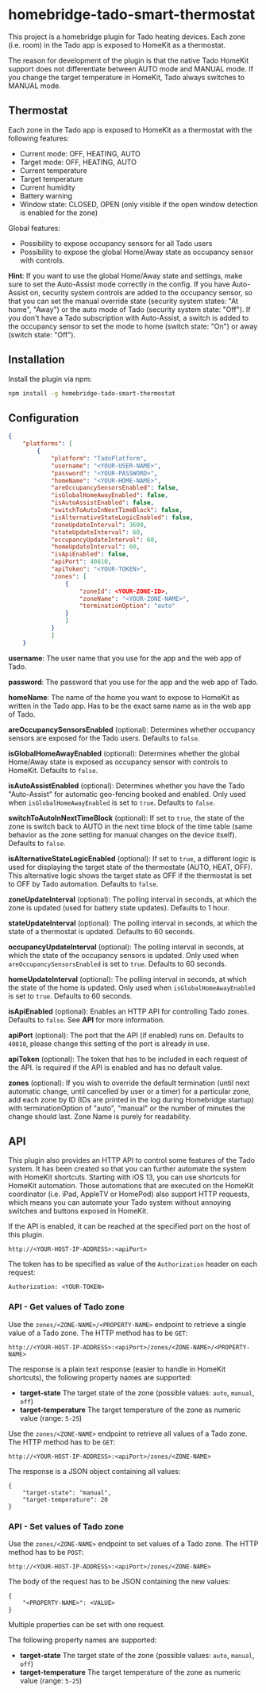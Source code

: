 # homebridge-tado-smart-thermostat

This project is a homebridge plugin for Tado heating devices. Each zone (i.e. room) in the Tado app is exposed to HomeKit as a thermostat.

The reason for development of the plugin is that the native Tado HomeKit support does not differentiate between AUTO mode and MANUAL mode. If you change the target temperature in HomeKit, Tado always switches to MANUAL mode. 

## Thermostat

Each zone in the Tado app is exposed to HomeKit as a thermostat with the following features:
* Current mode: OFF, HEATING, AUTO
* Target mode: OFF, HEATING, AUTO
* Current temperature
* Target temperature
* Current humidity
* Battery warning
* Window state: CLOSED, OPEN (only visible if the open window detection is enabled for the zone)

Global features:
* Possibility to expose occupancy sensors for all Tado users
* Possibility to expose the global Home/Away state as occupancy sensor with controls.

**Hint**: If you want to use the global Home/Away state and settings, make sure to set the Auto-Assist mode correctly in the config. If you have Auto-Assist on, security system controls are added to the occupancy sensor, so that you can set the manual override state (security system states: "At home", "Away") or the auto mode of Tado (security system state: "Off"). If you don't have a Tado subscription with Auto-Assist, a switch is added to the occupancy sensor to set the mode to home (switch state: "On") or away (switch state: "Off").

## Installation

Install the plugin via npm:

```bash
npm install -g homebridge-tado-smart-thermostat
```

## Configuration

```json
{
    "platforms": [
        {
            "platform": "TadoPlatform",
            "username": "<YOUR-USER-NAME>",
            "password": "<YOUR-PASSWORD>",
            "homeName": "<YOUR-HOME-NAME>",
            "areOccupancySensorsEnabled": false,
            "isGlobalHomeAwayEnabled": false,
            "isAutoAssistEnabled": false,
            "switchToAutoInNextTimeBlock": false,
            "isAlternativeStateLogicEnabled": false,
            "zoneUpdateInterval": 3600,
            "stateUpdateInterval": 60,
            "occupancyUpdateInterval": 60,
            "homeUpdateInterval": 60,
            "isApiEnabled": false,
            "apiPort": 40810,
            "apiToken": "<YOUR-TOKEN>",
            "zones": [
                {
                    "zoneId": <YOUR-ZONE-ID>,
                    "zoneName": "<YOUR-ZONE-NAME>",
                    "terminationOption": "auto"
                }
                ]
            }
            ]
    }
```

**username**: The user name that you use for the app and the web app of Tado.

**password**: The password that you use for the app and the web app of Tado.

**homeName**: The name of the home you want to expose to HomeKit as written in the Tado app. Has to be the exact same name as in the web app of Tado.

**areOccupancySensorsEnabled** (optional): Determines whether occupancy sensors are exposed for the Tado users. Defaults to `false`.

**isGlobalHomeAwayEnabled** (optional): Determines whether the global Home/Away state is exposed as occupancy sensor with controls to HomeKit. Defaults to `false`.

**isAutoAssistEnabled** (optional): Determines whether you have the Tado "Auto-Assist" for automatic geo-fencing booked and enabled. Only used when `isGlobalHomeAwayEnabled` is set to `true`. Defaults to `false`.

**switchToAutoInNextTimeBlock** (optional): If set to `true`, the state of the zone is switch back to AUTO in the next time block of the time table (same behavior as the zone setting for manual changes on the device itself). Defaults to `false`.

**isAlternativeStateLogicEnabled** (optional): If set to `true`, a different logic is used for displaying the target state of the thermostate (AUTO, HEAT, OFF). This alternative logic shows the target state as OFF if the thermostat is set to OFF by Tado automation. Defaults to `false`.

**zoneUpdateInterval** (optional): The polling interval in seconds, at which the zone is updated (used for battery state updates). Defaults to 1 hour.

**stateUpdateInterval** (optional): The polling interval in seconds, at which the state of a thermostat is updated. Defaults to 60 seconds.

**occupancyUpdateInterval** (optional): The polling interval in seconds, at which the state of the occupancy sensors is updated. Only used when `areOccupancySensorsEnabled` is set to `true`. Defaults to 60 seconds.

**homeUpdateInterval** (optional): The polling interval in seconds, at which the state of the home is updated. Only used when `isGlobalHomeAwayEnabled` is set to `true`. Defaults to 60 seconds.

**isApiEnabled** (optional): Enables an HTTP API for controlling Tado zones. Defaults to `false`. See **API** for more information.

**apiPort** (optional): The port that the API (if enabled) runs on. Defaults to `40810`, please change this setting of the port is already in use.

**apiToken** (optional): The token that has to be included in each request of the API. Is required if the API is enabled and has no default value.

**zones** (optional): If you wish to override the default termination (until next automatic change, until cancelled by user or a timer) for a particular zone, add each zone by ID (IDs are printed in the log during Homebridge startup) with terminationOption of "auto", "manual" or the number of minutes the change should last. Zone Name is purely for readability.

## API

This plugin also provides an HTTP API to control some features of the Tado system. It has been created so that you can further automate the system with HomeKit shortcuts. Starting with iOS 13, you can use shortcuts for HomeKit automation. Those automations that are executed on the HomeKit coordinator (i.e. iPad, AppleTV or HomePod) also support HTTP requests, which means you can automate your Tado system without annoying switches and buttons exposed in HomeKit.

If the API is enabled, it can be reached at the specified port on the host of this plugin. 
```
http://<YOUR-HOST-IP-ADDRESS>:<apiPort>
```

The token has to be specified as value of the `Authorization` header on each request:
```
Authorization: <YOUR-TOKEN>
```

### API - Get values of Tado zone

Use the `zones/<ZONE-NAME>/<PROPERTY-NAME>` endpoint to retrieve a single value of a Tado zone. The HTTP method has to be `GET`:
```
http://<YOUR-HOST-IP-ADDRESS>:<apiPort>/zones/<ZONE-NAME>/<PROPERTY-NAME>
```

The response is a plain text response (easier to handle in HomeKit shortcuts), the following property names are supported:

* **target-state** The target state of the zone (possible values: `auto`, `manual`, `off`)
* **target-temperature** The target temperature of the zone as numeric value (range: `5-25`)

Use the `zones/<ZONE-NAME>` endpoint to retrieve all values of a Tado zone. The HTTP method has to be `GET`:
```
http://<YOUR-HOST-IP-ADDRESS>:<apiPort>/zones/<ZONE-NAME>
```

The response is a JSON object containing all values:
```
{
    "target-state": "manual",
    "target-temperature": 20
}
```

### API - Set values of Tado zone

Use the `zones/<ZONE-NAME>` endpoint to set values of a Tado zone. The HTTP method has to be `POST`:
```
http://<YOUR-HOST-IP-ADDRESS>:<apiPort>/zones/<ZONE-NAME>
```

The body of the request has to be JSON containing the new values:
```
{
    "<PROPERTY-NAME>": <VALUE>
}
```
Multiple properties can be set with one request.

The following property names are supported:

* **target-state** The target state of the zone (possible values: `auto`, `manual`, `off`)
* **target-temperature** The target temperature of the zone as numeric value (range: `5-25`)
